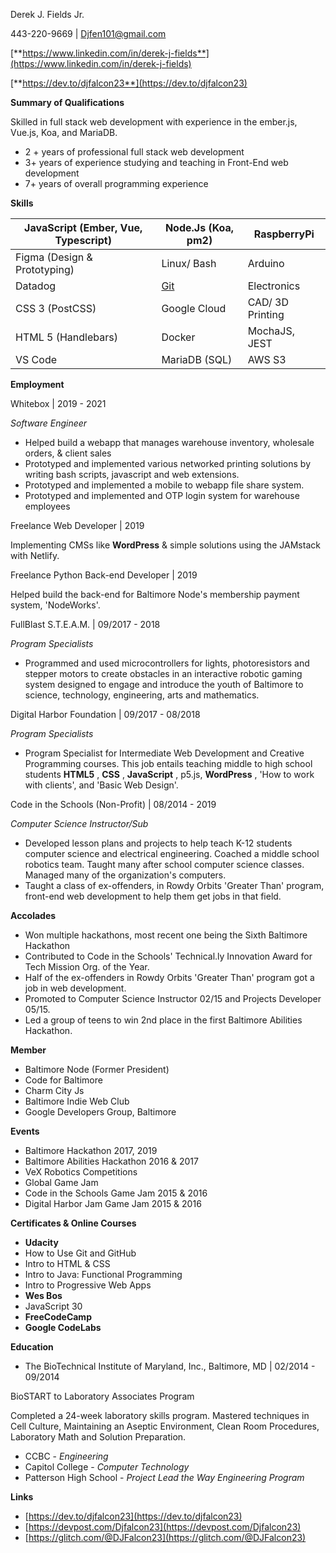 Derek J. Fields Jr.

443-220-9669 | [Djfen101@gmail.com](mailto:Djfen101@gmail.com)

[**https://www.linkedin.com/in/derek-j-fields**](https://www.linkedin.com/in/derek-j-fields)

[**https://dev.to/djfalcon23**](https://dev.to/djfalcon23)

**Summary of Qualifications**

Skilled in full stack web development with experience in the ember.js, Vue.js, Koa, and MariaDB.

- 2 + years of professional full stack web development
- 3+ years of experience studying and teaching in Front-End web development
- 7+ years of overall programming experience

**Skills**

| JavaScript (Ember, Vue, Typescript) | Node.Js (Koa, pm2) | RaspberryPi |
| --- | --- | --- |
| Figma (Design &amp; Prototyping) | Linux/ Bash | Arduino |
| Datadog | [Git](https://github.com/DJFalcon23) | Electronics |
| CSS 3 (PostCSS) | Google Cloud | CAD/ 3D Printing |
| HTML 5 (Handlebars) | Docker | MochaJS, JEST |
| VS Code | MariaDB (SQL) | AWS S3 |

**Employment**

Whitebox | 2019 - 2021

_Software Engineer_

- Helped build a webapp that manages warehouse inventory, wholesale orders, &amp; client sales
- Prototyped and implemented various networked printing solutions by writing bash scripts, javascript and web extensions.
- Prototyped and implemented a mobile to webapp file share system.
- Prototyped and implemented and OTP login system for warehouse employees

Freelance Web Developer | 2019

Implementing CMSs like **WordPress** &amp; simple solutions using the JAMstack with Netlify.

Freelance Python Back-end Developer | 2019

Helped build the back-end for Baltimore Node&#39;s membership payment system, &#39;NodeWorks&#39;.

FullBlast S.T.E.A.M. | 09/2017 - 2018

_Program Specialists_

- Programmed and used microcontrollers for lights, photoresistors and stepper motors to create obstacles in an interactive robotic gaming system designed to engage and introduce the youth of Baltimore to science, technology, engineering, arts and mathematics.

Digital Harbor Foundation | 09/2017 - 08/2018

_Program Specialists_

- Program Specialist for Intermediate Web Development and Creative Programming courses. This job entails teaching middle to high school students **HTML5** , **CSS** , **JavaScript** , p5.js, **WordPress** , &#39;How to work with clients&#39;, and &#39;Basic Web Design&#39;.

Code in the Schools (Non-Profit) | 08/2014 - 2019

_Computer Science Instructor/Sub_

- Developed lesson plans and projects to help teach K-12 students computer science and electrical engineering. Coached a middle school robotics team. Taught many after school computer science classes. Managed many of the organization&#39;s computers.
- Taught a class of ex-offenders, in Rowdy Orbits &#39;Greater Than&#39; program, front-end web development to help them get jobs in that field.

**Accolades**

- Won multiple hackathons, most recent one being the Sixth Baltimore Hackathon
- Contributed to Code in the Schools&#39; Technical.ly Innovation Award for Tech Mission Org. of the Year.
- Half of the ex-offenders in Rowdy Orbits &#39;Greater Than&#39; program got a job in web development.
- Promoted to Computer Science Instructor 02/15 and Projects Developer 05/15.
- Led a group of teens to win 2nd place in the first Baltimore Abilities Hackathon.

**Member**

- Baltimore Node (Former President)
- Code for Baltimore
- Charm City Js
- Baltimore Indie Web Club
- Google Developers Group, Baltimore

**Events**

- Baltimore Hackathon 2017, 2019
- Baltimore Abilities Hackathon 2016 &amp; 2017
- VeX Robotics Competitions
- Global Game Jam
- Code in the Schools Game Jam 2015 &amp; 2016
- Digital Harbor Jam Game Jam 2015 &amp; 2016

**Certificates &amp; Online Courses**

- **Udacity**
- How to Use Git and GitHub
- Intro to HTML &amp; CSS
- Intro to Java: Functional Programming
- Intro to Progressive Web Apps
- **Wes Bos**
- JavaScript 30
- **FreeCodeCamp**
- **Google CodeLabs**

**Education**

- The BioTechnical Institute of Maryland, Inc., Baltimore, MD | 02/2014 - 09/2014

BioSTART to Laboratory Associates Program

Completed a 24-week laboratory skills program. Mastered techniques in Cell Culture, Maintaining an Aseptic Environment, Clean Room Procedures, Laboratory Math and Solution Preparation.

- CCBC - _Engineering_
- Capitol College - _Computer Technology_
- Patterson High School - _Project Lead the Way Engineering Program_

**Links**

- [https://dev.to/djfalcon23](https://dev.to/djfalcon23)
- [https://devpost.com/Djfalcon23](https://devpost.com/Djfalcon23)
- [https://glitch.com/@DJFalcon23](https://glitch.com/@DJFalcon23)

